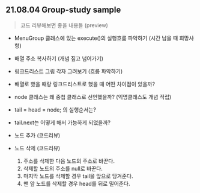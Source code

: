 ## 21.08.04 Group-study sample

> 코드 리뷰해보면 좋을 내용들 (preview)

- MenuGroup 클래스에 있는 execute()의 실행흐름 파악하기 (시간 남을 때 희망사항)

- 배열 주소 복사하기 (개념 짚고 넘어가기)

- 링크드리스트 그림 각자 그려보기 (흐름 파악하기)

- 배열로 했을 때랑 링크드리스트로 했을 때 어떤 차이점이 있을까?

- node 클래스는 왜 중첩 클래스로 선언했을까? (익명클래스도 개념 적립)

- tail = head = node; 의 실행순서는?

- tail.next는 어떻게 해서 가능하게 되었을까?

- 노드 추가 (코드리뷰)

- 노드 삭제 (코드리뷰)
  1. 주소를 삭제한 다음 노드의 주소로 바꾼다.
  2. 삭제할 노드의 주소를 null로 바꾼다.
  3. 마지막 노드를 삭제할 경우 tail을 앞으로 당겨준다.
  4. 맨 앞 노드를 삭제할 경우 head를 뒤로 밀어준다.

